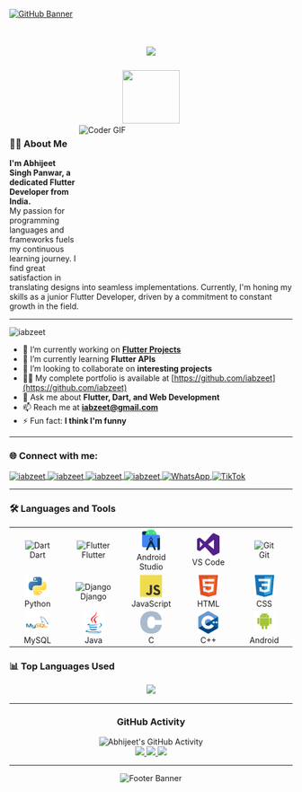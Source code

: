 [![GitHub Banner](https://user-images.githubusercontent.com/58959408/232639433-cb0aea21-66f0-4508-a771-85e2089c5a87.gif)](https://github.com/iabzeet)

<h1 align="center">
  <img src="https://readme-typing-svg.herokuapp.com?font=Righteous&size=35&center=true&vCenter=true&width=500&height=70&duration=4000&lines=Hi+there!+👋+I'm+Noor+Mustafa+" />
</h1>


<div align="center">
  <img src="https://github.com/Govindv7555/Govindv7555/blob/main/49e76e0596857673c5c80c85b84394c1.gif" width="45%" height="95px">
</div>

<img align="right" src="https://cdn.dribbble.com/users/1162077/screenshots/3848914/programmer.gif" alt="Coder GIF" width="380" height="280">

### 👨‍🎓 About Me  
**I'm Abhijeet Singh Panwar, a dedicated Flutter Developer from India.**  
My passion for programming languages and frameworks fuels my continuous learning journey. I find great satisfaction in translating designs into seamless implementations. Currently, I'm honing my skills as a junior Flutter Developer, driven by a commitment to constant growth in the field.

---

<p align="left"> <img src="https://komarev.com/ghpvc/?username=arslan4546&label=Profile%20views&color=0e75b6&style=flat" alt="iabzeet" /> </p>

- 🔭 I’m currently working on **[Flutter Projects](https://github.com/iabzeet)**
- 🌱 I’m currently learning **Flutter APIs**
- 👯 I’m looking to collaborate on **interesting projects**
- 👨‍💻 My complete portfolio is available at [https://github.com/iabzeet](https://github.com/iabzeet)
- 💬 Ask me about **Flutter, Dart, and Web Development**
- 📫 Reach me at **iabzeet@gmail.com**
- ⚡ Fun fact: **I think I'm funny**


---



<h3 align="left">🌐 Connect with me:</h3>
<p align="left">
  <a href="https://x.com/iabzeet" target="blank">
    <img align="center" src="https://raw.githubusercontent.com/rahuldkjain/github-profile-readme-generator/master/src/images/icons/Social/twitter.svg" alt="iabzeet" height="30" width="40" />
  </a>
  <a href="https://www.linkedin.com/in/iabzeet/" target="blank">
    <img align="center" src="https://raw.githubusercontent.com/rahuldkjain/github-profile-readme-generator/master/src/images/icons/Social/linked-in-alt.svg" alt="iabzeet" height="30" width="40" />
  </a>
  <a href="https://www.facebook.com/iabzeet" target="blank">
    <img align="center" src="https://raw.githubusercontent.com/rahuldkjain/github-profile-readme-generator/master/src/images/icons/Social/facebook.svg" alt="iabzeet" height="30" width="40" />
  </a>
  <a href="https://instagram.com/iabzeet" target="blank">
    <img align="center" src="https://raw.githubusercontent.com/rahuldkjain/github-profile-readme-generator/master/src/images/icons/Social/instagram.svg" alt="iabzeet" height="30" width="40" />
  </a>
  <a href="https://wa.me/923087655076" target="blank">
    <img align="center" src="https://raw.githubusercontent.com/rahuldkjain/github-profile-readme-generator/master/src/images/icons/Social/whatsapp.svg" alt="WhatsApp" height="30" width="40" />
  </a>
  <a href="https://www.tiktok.com/@iabzeet" target="blank">
    <img align="center" src="https://cdn-icons-png.flaticon.com/512/3046/3046122.png" alt="TikTok" height="30" width="30" />
  </a>
</p>




</p>




---



### 🛠️ Languages and Tools
<p align="center"> 
  <table> 
    <tr> 
      <td align="center" width="100"> 
        <img src="https://www.vectorlogo.zone/logos/dartlang/dartlang-icon.svg" width="40" height="40" alt="Dart"/><br>Dart 
      </td> 
      <td align="center" width="100"> 
        <img src="https://www.vectorlogo.zone/logos/flutterio/flutterio-icon.svg" width="40" height="40" alt="Flutter"/><br>Flutter 
      </td> 
      <td align="center" width="100"> 
        <img src="https://raw.githubusercontent.com/devicons/devicon/master/icons/androidstudio/androidstudio-original.svg" width="40" height="40" alt="Android Studio"/><br>Android Studio
      </td> 
      <td align="center" width="100"> 
        <img src="https://raw.githubusercontent.com/devicons/devicon/master/icons/visualstudio/visualstudio-plain.svg" width="40" height="40" alt="VS Code"/><br>VS Code 
      </td> 
      <td align="center" width="100"> 
        <img src="https://www.vectorlogo.zone/logos/git-scm/git-scm-icon.svg" width="40" height="40" alt="Git"/><br>Git 
      </td> 
    </tr> 
    <tr> 
      <td align="center" width="100"> 
        <img src="https://raw.githubusercontent.com/devicons/devicon/master/icons/python/python-original.svg" width="40" height="40" alt="Python"/><br>Python 
      </td> 
      <td align="center" width="100"> 
        <img src="https://cdn.worldvectorlogo.com/logos/django.svg" width="40" height="40" alt="Django"/><br>Django 
      </td> 
      <td align="center" width="100"> 
        <img src="https://raw.githubusercontent.com/devicons/devicon/master/icons/javascript/javascript-original.svg" width="40" height="40" alt="JavaScript"/><br>JavaScript 
      </td> 
      <td align="center" width="100"> 
        <img src="https://raw.githubusercontent.com/devicons/devicon/master/icons/html5/html5-original.svg" width="40" height="40" alt="HTML5"/><br>HTML 
      </td> 
      <td align="center" width="100"> 
        <img src="https://raw.githubusercontent.com/devicons/devicon/master/icons/css3/css3-original.svg" width="40" height="40" alt="CSS3"/><br>CSS 
      </td> 
    </tr> 
    <tr> 
      <td align="center" width="100"> 
        <img src="https://raw.githubusercontent.com/devicons/devicon/master/icons/mysql/mysql-original-wordmark.svg" width="40" height="40" alt="MySQL"/><br>MySQL 
      </td> 
      <td align="center" width="100"> 
        <img src="https://raw.githubusercontent.com/devicons/devicon/master/icons/java/java-original.svg" width="40" height="40" alt="Java"/><br>Java 
      </td> 
      <td align="center" width="100"> 
        <img src="https://raw.githubusercontent.com/devicons/devicon/master/icons/c/c-original.svg" width="40" height="40" alt="C"/><br>C 
      </td> 
      <td align="center" width="100"> 
        <img src="https://raw.githubusercontent.com/devicons/devicon/master/icons/cplusplus/cplusplus-original.svg" width="40" height="40" alt="C++"/><br>C++ 
      </td> 
      <td align="center" width="100"> 
        <img src="https://raw.githubusercontent.com/devicons/devicon/master/icons/android/android-original-wordmark.svg" width="40" height="40" alt="Android"/><br>Android 
      </td> 
    </tr> 
  </table> 
</p>




### 📊 Top Languages Used
<p align="center">
  <img src="https://github-readme-stats.vercel.app/api/top-langs/?username=iabzeet6&layout=compact&theme=tokyonight" />
</p>



---


<h3 align="center">GitHub Activity</h3>
<div align="center">
  <img src="https://github-readme-activity-graph.vercel.app/graph?username=iabzeet&bg_color=0d1117&color=ffffff&line=00b3ff&point=f9fafa&area=true&hide_border=true" alt="Abhijeet's GitHub Activity" />
</div>


<div align="center">
  <a href="https://github.com/iabzeet">
    <img src="http://github-profile-summary-cards.vercel.app/api/cards/profile-details?username=iabzeet &theme=transparent" />
  </a>
  <a href="https://github.com/iabzeet">
    <img src="https://github-readme-streak-stats.herokuapp.com/?user=iabzeet &hide_border=true&card_width=338&theme=transparent" />
  </a>
  <a href="https://github.com/iabzeet">
    <img src="http://github-profile-summary-cards.vercel.app/api/cards/stats?username=iabzeet &theme=transparent" />
  </a>
</div>

---
</div>

<div align="center">
  <img src="https://raw.githubusercontent.com/BEPb/BEPb/main/src/header_.png" alt="Footer Banner" />
</div>





